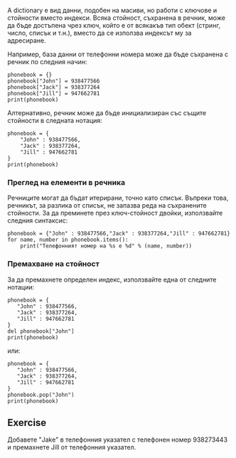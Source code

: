 A dictionary е вид данни, подобен на масиви, но работи с ключове и стойности вместо индекси. Всяка стойност, съхранена в речник, може да бъде достъпена чрез ключ, който е от всякакъв тип обект (стринг, число, списък и т.н.), вместо да се използва индексът му за адресиране.

Например, база данни от телефонни номера може да бъде съхранена с речник по следния начин:

    phonebook = {}
    phonebook["John"] = 938477566
    phonebook["Jack"] = 938377264
    phonebook["Jill"] = 947662781
    print(phonebook)

Алтернативно, речник може да бъде инициализиран със същите стойности в следната нотация:

    phonebook = {
        "John" : 938477566,
        "Jack" : 938377264,
        "Jill" : 947662781
    }
    print(phonebook)

### Преглед на елементи в речника

Речниците могат да бъдат итерирани, точно като списък. Въпреки това, речникът, за разлика от списък, не запазва реда на съхранените стойности. За да преминете през ключ-стойност двойки, използвайте следния синтаксис:

    phonebook = {"John" : 938477566,"Jack" : 938377264,"Jill" : 947662781}
    for name, number in phonebook.items():
        print("Телефонният номер на %s е %d" % (name, number))

### Премахване на стойност

За да премахнете определен индекс, използвайте една от следните нотации:

    phonebook = {
       "John" : 938477566,
       "Jack" : 938377264,
       "Jill" : 947662781
    }
    del phonebook["John"]
    print(phonebook)

или:

    phonebook = {
       "John" : 938477566,
       "Jack" : 938377264,
       "Jill" : 947662781
    }
    phonebook.pop("John")
    print(phonebook)


Exercise
--------

Добавете "Jake" в телефонния указател с телефонен номер 938273443 и премахнете Jill от телефонния указател.